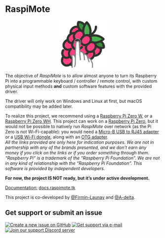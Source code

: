 # RaspiMote

<div align="center">
  <img src="https://github.com/RaspiMote/logo/raw/main/RaspiMote_logo_500px.png" width="150">
</div>

The objective of *RaspiMote* is to allow almost anyone to turn its Raspberry Pi into a programmable keyboard / controller / remote control, with custom physical input methods **and** custom software features with the provided driver.  

The driver will only work on Windows and Linux at first, but macOS compatibility may be added later.  

To realize this project, we recommend using a [Raspberry Pi Zero W](https://www.raspberrypi.org/products/raspberry-pi-zero-w/), or a [Raspberry Pi Zero WH](https://www.adafruit.com/product/3708). This project can work on a [Raspberry Pi Zero](https://www.raspberrypi.org/products/raspberry-pi-zero/), but it would not be possible to natively run *RaspiMote* over network (as the Pi Zero is not Wi-Fi-capable): you would need a [Micro-B USB to RJ45 adapter](https://www.amazon.com/dp/B00RM3KXAU) or a [USB Wi-Fi dongle](https://www.amazon.com/dp/B008IFXQFU/), along with an [OTG adapter](https://www.amazon.com/dp/B00LN3LQKQ/).  
*All the links provided are only here for indication purposes. We are not in partnership with any of the brands presented, and we don’t earn any money if you click on the links or if you order something through them.* *“Raspberry Pi” is a trademark of the “Raspberry Pi Foundation”. We are not in any kind of relationship with the “Raspberry Pi Foundation”. This software is provided by independent developers.*  
  
**For now, the project IS NOT ready, but it’s under active development.**  

<ins>Documentation:</ins> [docs.raspimote.tk](https://docs.raspimote.tk/)  
  
This project is co-developed by [@Firmin-Launay](https://github.com/Firmin-Launay) and [@A-delta](https://github.com/A-delta).

## Get support or submit an issue
[![Create a new issue on GitHub](https://img.shields.io/badge/Create%20a%20new-issue-brightgreen.svg)](https://github.com/RaspiMote/RaspiMote/issues/new)    [![Get support via e-mail](https://img.shields.io/badge/Get%20help%20via-e--mail-orange.svg)](mailto:hello@raspimote.tk?subject=I%20need%20help%20with%20RaspiMote)    [![Join our support Discord server](https://img.shields.io/badge/Join%20our%20support-Discord%20server-blue.svg)](https://discord.gg/HzFAfCj2u9)
